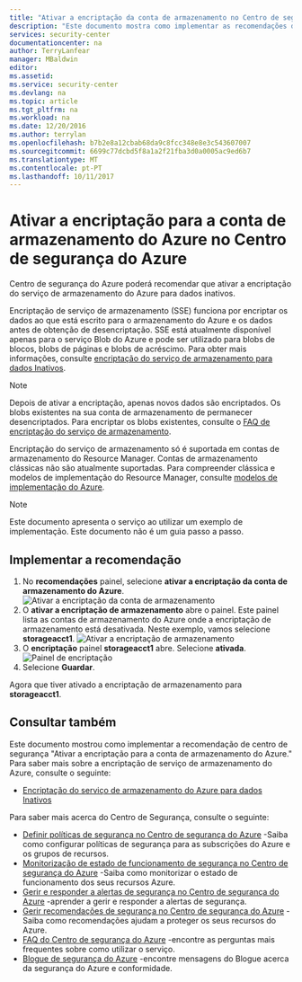 ```yaml
---
title: "Ativar a encriptação da conta de armazenamento no Centro de segurança do Azure | Microsoft Docs"
description: "Este documento mostra como implementar as recomendações do Centro de segurança do Azure * * ativar a encriptação para o Azure armazenamento conta *."
services: security-center
documentationcenter: na
author: TerryLanfear
manager: MBaldwin
editor: 
ms.assetid: 
ms.service: security-center
ms.devlang: na
ms.topic: article
ms.tgt_pltfrm: na
ms.workload: na
ms.date: 12/20/2016
ms.author: terrylan
ms.openlocfilehash: b7b2e8a12cbab68da9c8fcc348e8e3c543607007
ms.sourcegitcommit: 6699c77dcbd5f8a1a2f21fba3d0a0005ac9ed6b7
ms.translationtype: MT
ms.contentlocale: pt-PT
ms.lasthandoff: 10/11/2017
---
```

# <a name="enable-encryption-for-azure-storage-account-in-azure-security-center"></a>Ativar a encriptação para a conta de armazenamento do Azure no Centro de segurança do Azure
Centro de segurança do Azure poderá recomendar que ativar a encriptação do serviço de armazenamento do Azure para dados inativos.

Encriptação de serviço de armazenamento (SSE) funciona por encriptar os dados ao que está escrito para o armazenamento do Azure e os dados antes de obtenção de desencriptação.  SSE está atualmente disponível apenas para o serviço Blob do Azure e pode ser utilizado para blobs de blocos, blobs de páginas e blobs de acréscimo.  Para obter mais informações, consulte [encriptação do serviço de armazenamento para dados Inativos](../storage/common/storage-service-encryption.md).


> [!Note]
> Depois de ativar a encriptação, apenas novos dados são encriptados. Os blobs existentes na sua conta de armazenamento de permanecer desencriptados. Para encriptar os blobs existentes, consulte o [FAQ de encriptação do serviço de armazenamento](../storage/common/storage-service-encryption.md#frequently-asked-questions-about-storage-service-encryption-for-data-at-rest).
>
>

Encriptação do serviço de armazenamento só é suportada em contas de armazenamento do Resource Manager. Contas de armazenamento clássicas não são atualmente suportadas. Para compreender clássica e modelos de implementação do Resource Manager, consulte [modelos de implementação do Azure](../azure-classic-rm.md).

> [!NOTE]
> Este documento apresenta o serviço ao utilizar um exemplo de implementação.  Este documento não é um guia passo a passo.
>
>

## <a name="implement-the-recommendation"></a>Implementar a recomendação
1. No **recomendações** painel, selecione **ativar a encriptação da conta de armazenamento do Azure**.
   ![Ativar a encriptação da conta de armazenamento][1]
2. O **ativar a encriptação de armazenamento** abre o painel. Este painel lista as contas de armazenamento do Azure onde a encriptação de armazenamento está desativada. Neste exemplo, vamos selecione **storageacct1**.
   ![Ativar a encriptação de armazenamento][2]
3. O **encriptação** painel **storageacct1** abre. Selecione **ativada**.
   ![Painel de encriptação][3]
4. Selecione **Guardar**.

Agora que tiver ativado a encriptação de armazenamento para **storageacct1**.


## <a name="see-also"></a>Consultar também
Este documento mostrou como implementar a recomendação de centro de segurança "Ativar a encriptação para a conta de armazenamento do Azure." Para saber mais sobre a encriptação de serviço de armazenamento do Azure, consulte o seguinte:

* [Encriptação do serviço de armazenamento do Azure para dados Inativos](../storage/common/storage-service-encryption.md)

Para saber mais acerca do Centro de Segurança, consulte o seguinte:

* [Definir políticas de segurança no Centro de segurança do Azure](security-center-policies.md) -Saiba como configurar políticas de segurança para as subscrições do Azure e os grupos de recursos.
* [Monitorização de estado de funcionamento de segurança no Centro de segurança do Azure](security-center-monitoring.md) -Saiba como monitorizar o estado de funcionamento dos seus recursos Azure.
* [Gerir e responder a alertas de segurança no Centro de segurança do Azure](security-center-managing-and-responding-alerts.md) -aprender a gerir e responder a alertas de segurança.
* [Gerir recomendações de segurança no Centro de segurança do Azure](security-center-recommendations.md) -Saiba como recomendações ajudam a proteger os seus recursos do Azure.
* [FAQ do Centro de segurança do Azure](security-center-faq.md) -encontre as perguntas mais frequentes sobre como utilizar o serviço.
* [Blogue de segurança do Azure](http://blogs.msdn.com/b/azuresecurity/) -encontre mensagens do Blogue acerca da segurança do Azure e conformidade.

<!--Image references-->
[1]: ./media/security-center-enable-encryption-for-storage-account/enable-encryption-for-storage-account.png
[2]: ./media/security-center-enable-encryption-for-storage-account/enable-storage-encryption.png
[3]: ./media/security-center-enable-encryption-for-storage-account/encryption-blade.png
